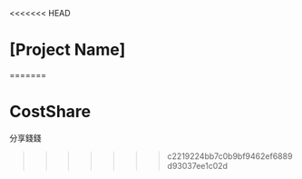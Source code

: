 <<<<<<< HEAD
# [Project Name]
=======
# CostShare
分享錢錢 
>>>>>>> c2219224bb7c0b9bf9462ef6889d93037ee1c02d
